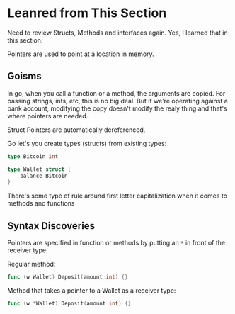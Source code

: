 # Leanred from This Section

Need to review Structs, Methods and interfaces again.  Yes, I learned that in this section.

Pointers are used to point at a location in memory.

## Goisms

In go, when you call a function or a method, the arguments are copied.  For passing strings, ints, etc, this is no big deal.  But if we're operating against a bank account, modifying the copy doesn't modify the realy thing and that's where pointers are needed.

Struct Pointers are automatically dereferenced.

Go let's you create types (structs) from existing types:

```go
type Bitcoin int

type Wallet struct {
    balance Bitcoin
}
```

There's some type of rule around first letter capitalization when it comes to methods and functions

## Syntax Discoveries

Pointers are specified in function or methods by putting an `*` in front of the receiver type.

Regular method:

```go
func (w Wallet) Deposit(amount int) {}
```

Method that takes a pointer to a Wallet as a receiver type:
```go
func (w *Wallet) Deposit(amount int) {}
```